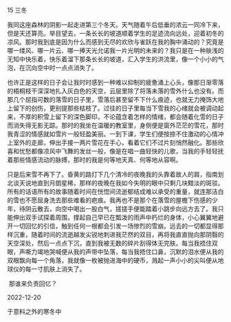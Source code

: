 15 三冬

​	我同这座森林的阴影一起走进第三个冬天。天气随着午后低垂的浓云一同冷下来，但是天还算亮。举目望去，一条长长的坡道顺着学生的足迹流向远处，迎着初冬的凉风。那时我到底是因为什么而感到无尽的欢欣与雀跃在我的胸中涌动的？究竟是哪一缕风、哪一片云、哪一捧天光允诺我一片光明的未来的？我只是在一种肤浅的无知中快乐着，快乐着溜下那条长长的坡道，汇入学生的洪流里，像一个小小的气泡，在沉向空中时一点点消失了。

​	也许正是这样的日子会让我时时感到一种难以抑制的疲惫涌上心头，像那日渐零落的梧桐枝干深深地扎入灰白色的天空，云层里除了将落未落的雪外什么也没有。而那几个屈指可数的落雪的日子里，雪落后甚至留不下什么痕迹，也就无力掩饰大地上留下的创伤，更别提那些枯枝了。过往的日子里每当下雪我的心绪就会被调动起来，不厚的积雪上留下的深色脚印，不论蕴含着怎样的情绪，都会随着化雪的日子而消失得无影无踪。那时的我坐在温暖的教室里，身侧便是窗外茫茫的雪花，那时我青涩的情感就如雪片一般轻盈美丽。一到下课，学生们便按捺不住激动的心情冲上室外的走廊，伸出手接一两片雪花在手心，看着它们不过片刻悄然融化。那些欣喜和忧愁都像凉风中飞舞的发丝一般，像是在唱一曲轻快的儿歌，当我的手轻轻抚着那些情感流动的脉搏，那时的我是何等地天真、何等地从容啊。

​	只是后来雪不再下了。昏黄的路灯下几个清冷的夜晚我的头靠着故人的肩，指南划北谈天说地直到月朗星稀，那样的夜晚在我如今失明的眼中只剩几块黯淡的斑驳。所有的话语所有的故事随着时间在恍惚间流逝郁结成难以承受的重量，就连那洁白的雪也不愿屈身洗去那些难看的疤痕。我再也不是那个在落雪的屋檐下伤感的少年，待阴云散去，向空中喝出一股白气，搓搓手便能踏着小跳步向远方去了。我只能伸出双手试探着周围，撑起自己早已在瓢泼的雨声中朽烂的身体，小心翼翼地避开一切回忆的引信，触到任何一根都会引发一场惨烈的雪崩。远去的一切都显得那样沉重，随着时间的流逝越发尖锐地刺进我茫然的双目，再将我直直抛向那阴翳的天空深处，然后一点点下沉，直到我被无数的碎片刮得体无完肤。每当我捂住双眼，声嘶力竭地哭喊便从我的声带中坠落，每当我捂住口鼻，沉默的泪水便从我的双眼飘向每一个角落，我就像一枚被抛进海中的硬币，溅起一声小小的尖叫便从地球仪的每一寸肌肤上消失了。

​	那谁来负责回忆？

2022-12-20

于意料之外的寒冬中
